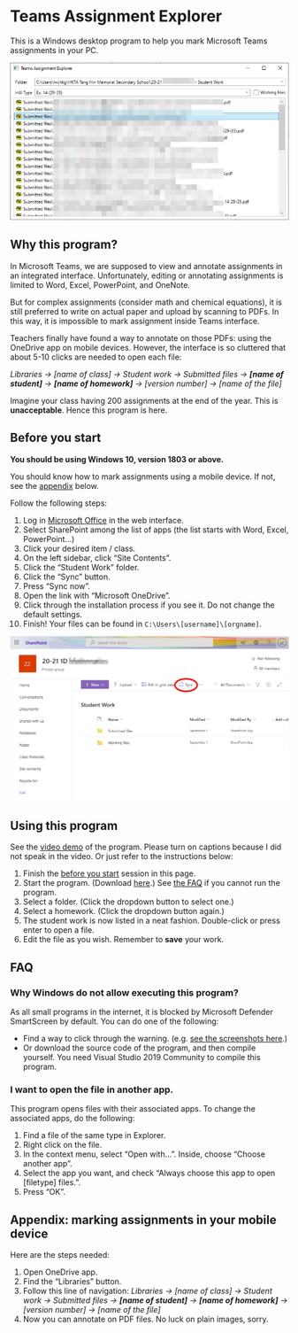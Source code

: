 # Teams Assignment Explorer

This is a Windows desktop program to help you mark Microsoft Teams assignments in your PC.

![Screenshot](images/screenshot.png)

## Why this program?

In Microsoft Teams, we are supposed to view and annotate assignments in an integrated interface.
Unfortunately, editing or annotating assignments is limited to Word, Excel, PowerPoint, and OneNote.

But for complex assignments (consider math and chemical equations), it is still preferred to write
on actual paper and upload by scanning to PDFs. In this way, it is impossible to mark assignment
inside Teams interface.

Teachers finally have found a way to annotate on those PDFs: using the OneDrive app on mobile
devices. However, the interface is so cluttered that about 5-10 clicks are needed to open each file:

*Libraries → [name of class] → Student work → Submitted files → **[name of student]** → **[name of
homework]** → [version number] → [name of the file]*

Imagine your class having 200 assignments at the end of the year. This is **unacceptable**. Hence
this program is here.

## Before you start

**You should be using Windows 10, version 1803 or above.**

You should know how to mark assignments using a mobile device. If not, see the
[appendix](#appendix-marking-assignments-in-your-mobile-device) below.

Follow the following steps:

1. Log in [Microsoft Office](https://www.office.com/) in the web interface.
2. Select SharePoint among the list of apps (the list starts with Word, Excel, PowerPoint...)
3. Click your desired item / class.
4. On the left sidebar, click “Site Contents”.
5. Click the “Student Work” folder.
6. Click the “Sync” button.
7. Press “Sync now”.
8. Open the link with “Microsoft OneDrive”.
9. Click through the installation process if you see it. Do not change the default settings.
10. Finish! Your files can be found in `C:\Users\[username]\[orgname]`.

![Sync button](images/sharepoint.png)

## Using this program

See the [video demo](https://www.youtube.com/watch?v=BA1VlM0R1zQ&cc_load_policy=1) of the program.
Please turn on captions because I did not speak in the video. Or just refer to the instructions
below:

1. Finish the [before you start](#before-you-start) session in this page.
2. Start the program. (Download
   [here](https://github.com/lwchkg/teams_assignment_explorer/releases/).) See
   [the FAQ](#why-windows-do-not-allow-executing-this-program) if you cannot run the program.
3. Select a folder. (Click the dropdown button to select one.)
4. Select a homework. (Click the dropdown button again.)
5. The student work is now listed in a neat fashion. Double-click or press enter to open a file.
6. Edit the file as you wish. Remember to **save** your work.

## FAQ

### Why Windows do not allow executing this program?

As all small programs in the internet, it is blocked by Microsoft Defender SmartScreen by default.
You can do one of the following:

- Find a way to click through the warning. (e.g.
  [see the screenshots here](https://shixxnote.wordpress.com/2015/12/30/installing-program-on-windows-10/).)
- Or download the source code of the program, and then compile yourself. You need Visual Studio 2019
  Community to compile this program.

### I want to open the file in another app.

This program opens files with their associated apps. To change the associated apps, do the
following:

1. Find a file of the same type in Explorer.
2. Right click on the file.
3. In the context menu, select “Open with…”. Inside, choose “Choose another app”.
4. Select the app you want, and check “Always choose this app to open [filetype] files.”.
5. Press “OK”.

## Appendix: marking assignments in your mobile device

Here are the steps needed:

1. Open OneDrive app.
2. Find the “Libraries” button.
3. Follow this line of navigation: *Libraries → [name of class] → Student work → Submitted files →
   **[name of student]** → **[name of homework]** → [version number] → [name of the file]*
4. Now you can annotate on PDF files. No luck on plain images, sorry.
